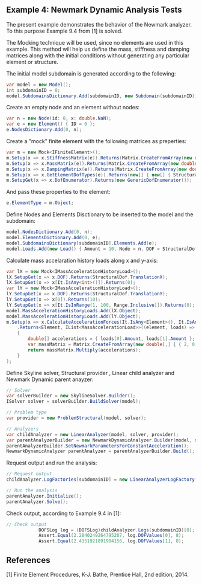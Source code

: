 ## Example 4: Newmark Dynamic Analysis Tests

The present example demonstrates the behavior of the Newmark analyzer. To this purpose
Example 9.4 from [1] is solved. 

The Mocking technique will be used, since no elements are used in this example. This method 
will help us define the mass, stiffness and damping matrices along with the initial conditions
without generating any particular element or structure.

The initial model subdomain is generated according to the following:
```csharp
var model = new Model();
int subdomainID = 0;
model.SubdomainsDictionary.Add(subdomainID, new Subdomain(subdomainID));
```

Create an empty node and an element without nodes:
```csharp
var n = new Node(id: 0, x: double.NaN);
var e = new Element() { ID = 0 };
e.NodesDictionary.Add(0, n);
```

Create a "mock" finite element with the following matrices as preperties:
```csharp
var m = new Mock<IFiniteElement>();
m.Setup(x => x.StiffnessMatrix(e)).Returns(Matrix.CreateFromArray(new double[,] { { 6, -2, }, { -2, 4 } }));
m.Setup(x => x.MassMatrix(e)).Returns(Matrix.CreateFromArray(new double[,] { { 2, 0, }, { 0, 1 } }));
m.Setup(x => x.DampingMatrix(e)).Returns(Matrix.CreateFromArray(new double[,] { { 0, 0, }, { 0, 0 } }));
m.Setup(x => x.GetElementDofTypes(e)).Returns(new[] { new[] { StructuralDof.TranslationX, StructuralDof.TranslationY } });
m.SetupGet(x => x.DofEnumerator).Returns(new GenericDofEnumerator());
```

And pass these properties to the element:
```csharp
e.ElementType = m.Object;
```

Define Nodes and Elements Disctionary to be inserted to the model and the subdomain:
```csharp
model.NodesDictionary.Add(0, n);
model.ElementsDictionary.Add(0, e);
model.SubdomainsDictionary[subdomainID].Elements.Add(e);
model.Loads.Add(new Load() { Amount = 10, Node = n, DOF = StructuralDof.TranslationY });
```

Calculate mass accelaration history loads along x and y-axis:
```csharp
var lX = new Mock<IMassAccelerationHistoryLoad>();
lX.SetupGet(x => x.DOF).Returns(StructuralDof.TranslationX);
lX.SetupGet(x => x[It.IsAny<int>()]).Returns(0);
var lY = new Mock<IMassAccelerationHistoryLoad>();
lY.SetupGet(x => x.DOF).Returns(StructuralDof.TranslationY);
lY.SetupGet(x => x[0]).Returns(10);
lY.SetupGet(x => x[It.IsInRange(1, 100, Range.Inclusive)]).Returns(0);
model.MassAccelerationHistoryLoads.Add(lX.Object);
model.MassAccelerationHistoryLoads.Add(lY.Object);
m.Setup(x => x.CalculateAccelerationForces(It.IsAny<Element>(), It.IsAny<IList<MassAccelerationLoad>>()))
	.Returns<Element, IList<MassAccelerationLoad>>((element, loads) =>
	{
		double[] accelerations = { loads[0].Amount, loads[1].Amount };
		var massMatrix = Matrix.CreateFromArray(new double[,] { { 2, 0, }, { 0, 1 } });
		return massMatrix.Multiply(accelerations);
	}
);
```

Define Skyline solver, Structural provider , Linear child analyzer and Newmark Dynamic
parent anayzer:
```csharp
// Solver
var solverBuilder = new SkylineSolver.Builder();
ISolver solver = solverBuilder.BuildSolver(model);

// Problem type
var provider = new ProblemStructural(model, solver);

// Analyzers
var childAnalyzer = new LinearAnalyzer(model, solver, provider);
var parentAnalyzerBuilder = new NewmarkDynamicAnalyzer.Builder(model, solver, provider, childAnalyzer, 0.28, 3.36);
parentAnalyzerBuilder.SetNewmarkParametersForConstantAcceleration();
NewmarkDynamicAnalyzer parentAnalyzer = parentAnalyzerBuilder.Build();
```

Request output and run the analysis:
```csharp
// Request output
childAnalyzer.LogFactories[subdomainID] = new LinearAnalyzerLogFactory(new int[] { 0, 1 });

// Run the analysis
parentAnalyzer.Initialize();
parentAnalyzer.Solve();
```


Check output, according to Example 9.4 in [1]:
```csharp
// Check output
			DOFSLog log = (DOFSLog)childAnalyzer.Logs[subdomainID][0];
			Assert.Equal(2.2840249264795207, log.DOFValues[0], 8);
			Assert.Equal(2.4351921891904156, log.DOFValues[1], 8);
```


## References
[1] Finite Element Procedures, K-J. Bathe, Prentice Hall, 2nd edition, 2014.

